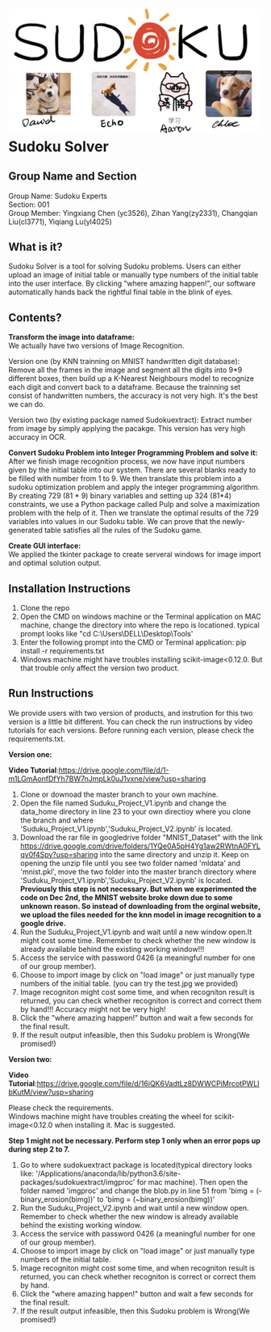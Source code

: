 ![](https://github.com/yc3526/Tools_Project/raw/master/group_icon_v2.jpg)
Sudoku Solver
=====
Group Name and Section
----
Group Name: Sudoku Experts  
Section: 001  
Group Member: Yingxiang Chen (yc3526), Zihan Yang(zy2331), Changqian Liu(cl3771), Yiqiang Lu(yl4025)

What is it?
----
Sudoku Solver is a tool for solving Sudoku problems. Users can either upload an image of initial table or manually type numbers of the initial table into the user interface. By clicking “where amazing happen!”, our software automatically hands back the rightful final table in the blink of eyes.

Contents?
----
**Transform the image into dataframe:**  
We actually have two versions of Image Recognition.

Version one (by KNN trainning on MNIST handwritten digit database):
Remove all the frames in the image and segment all the digits into 9*9 different boxes, then build up a K-Nearest Neighbours model to    recognize each digit and convert back to a dataframe. Because the trainning set consist of handwritten numbers, the accuracy is not very high. It's the best we can do.

Version two (by existing package named Sudokuextract):
Extract number from image by simply applying the pacakge. This version has very high accuracy in OCR.

**Convert Sudoku Problem into Integer Programming Problem and solve it:**  
After we finish image recognition process, we now have input numbers given by the initial table into our system. There are several blanks ready to be filled with number from 1 to 9. We then translate this problem into a sudoku optimization problem and apply the integer programming algorithm. By creating 729 (81 * 9) binary variables and setting up 324 (81*4) constraints, we use a Python package called Pulp and solve a maximization problem with the help of it. Then we translate the optimal results of the 729 variables into values in our Sudoku table. We can prove that the newly-generated table satisfies all the rules of the Sudoku game.

**Create GUI interface:**  
We applied the tkinter package to create serveral windows for image import and optimal solution output.

Installation Instructions
-----
1) Clone the repo
2) Open the CMD on windows machine or the Terminal application on MAC machine, change the directory into where the repo is locationed.
typical prompt looks like "cd C:\Users\DELL\Desktop\Tools'
3) Enter the following prompt into the CMD or Terminal application: pip install -r requirements.txt
4) Windows machine might have troubles installing scikit-image<0.12.0. But that trouble only affect the version two product.


Run Instructions
-----
We provide users with two version of products, and instrution for this two version is a little bit different.
You can check the run instructions by video tutorials for each versions.
Before running each version, please check the requirements.txt.

**Version one:**

**Video Tutorial**:https://drive.google.com/file/d/1-m1LGmAonfDfYh7BW7nJmpLk0uJ1vxne/view?usp=sharing
1) Clone or downoad the master branch to your own machine.
2) Open the file named Suduku_Project_V1.ipynb and change the data_home directory in line 23 to your own directioy where you clone the branch and where 'Suduku_Project_V1.ipynb','Suduku_Project_V2.ipynb' is located. 
3) Download the rar file in googledrive folder "MNIST_Dataset" with the link https://drive.google.com/drive/folders/1YQe0A5pH4Yg1aw2RWtnA0FYLqv0f4Spy?usp=sharing into the same directory and unzip it. Keep on opening the unzip file until you see two folder named 'mldata' and 'mnist.pkl', move the two folder into the master branch directory where 'Suduku_Project_V1.ipynb','Suduku_Project_V2.ipynb' is located.  
****Previously this step is not necessary. But when we experimented the code on Dec 2nd, the MNIST website broke down due to some unknown reason. So instead of downloading from the orginal website, we upload the files needed for the knn model in image recognition to a google drive.**** 
4) Run the Suduku_Project_V1.ipynb and wait until a new window open.It might cost some time. Remember to check whether the new window is already available behind the existing working window!!!
5) Access the service with password 0426 (a meaningful number for one of our group member).
6) Choose to import image by click on "load image" or just manually type numbers of the initial table. (you can try the test.jpg we provided)
7) Image recogniton might cost some time, and when recogniton result is returned, you can check whether recogniton is correct and correct them by hand!!! Accuracy might not be very high!
8) Click the "where amazing happen!" button and wait a few seconds for the final result.
9) If the result output infeasible, then this Sudoku problem is Wrong(We promised!)  
  
  
**Version two:**

**Video Tutorial**:https://drive.google.com/file/d/16iQK6VadtLz8DWWCPiMrcotPWLIbKutM/view?usp=sharing

Please check the requirements.  
Windows machine might have troubles creating the wheel for scikit-image<0.12.0 when installing it. Mac is suggested. 

****Step 1 might not be necessary. Perform step 1 only when an error pops up during step 2 to 7.****
1) Go to where sudokuextract package is located(typical directory looks like: '/Applications/anaconda/lib/python3.6/site-packages/sudokuextract/imgproc' for mac machine). Then open the folder named 'imgproc' and change the blob.py in line 51 from 'bimg = (-binary_erosion(bimg))' to 'bimg = (~binary_erosion(bimg))'
2) Run the Suduku_Project_V2.ipynb and wait until a new window open. Remember to check whether the new window is already available behind the existing working window.
3) Access the service with password 0426 (a meaningful number for one of our group member).
4) Choose to import image by click on "load image" or just manually type numbers of the initial table.
5) Image recogniton might cost some time, and when recogniton result is returned, you can check whether recogniton is correct or correct them by hand.
6) Click the "where amazing happen!" button and wait a few seconds for the final result.
7) If the result output infeasible, then this Sudoku problem is Wrong(We promised!)
